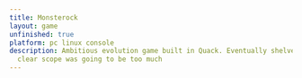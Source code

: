 ```yaml
---
title: Monsterock
layout: game
unfinished: true
platform: pc linux console
description: Ambitious evolution game built in Quack. Eventually shelved when it was
  clear scope was going to be too much
---
```


